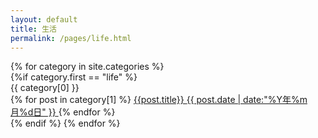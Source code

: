 ```yaml
---
layout: default
title: 生活
permalink: /pages/life.html
---
```

<div class="home">
	{% for category in site.categories %} 
		<div class="panel panel-primary">
		{%if category.first == "life" %}
			<div class="panel-heading center" id="{{ category[0] }}" name="{{ category[0] }}">{{ category[0] }}</div>
				{% for post in category[1] %}
				<a  href='{{ post.url }}'  class="list-group-item clearfix pjaxlink">
				{{post.title}}
				<span class="badge">{{ post.date | date:"%Y年%m月%d日" }}</span>
				</a>
				{% endfor %}
		</div>
		{% endif %}
	{% endfor %}
</div>
